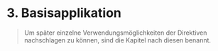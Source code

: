 # 3. Basisapplikation #####################################

> Um später einzelne Verwendungsmöglichkeiten der Direktiven nachschlagen zu können, sind die Kapitel nach diesen benannt.